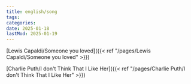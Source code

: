 ```yaml
---
title: english/song
tags:
categories:
date: 2025-01-18
lastMod: 2025-01-19
---
```





[Lewis Capaldi/Someone you loved]({{< ref "/pages/Lewis Capaldi/Someone you loved" >}})

[Charlie Puth/I don't Think That I Like Her]({{< ref "/pages/Charlie Puth/I don't Think That I Like Her" >}})





